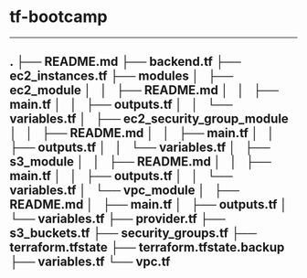 # tf-bootcamp
---
.
├── README.md
├── backend.tf
├── ec2_instances.tf
├── modules
│   ├── ec2_module
│   │   ├── README.md
│   │   ├── main.tf
│   │   ├── outputs.tf
│   │   └── variables.tf
│   ├── ec2_security_group_module
│   │   ├── README.md
│   │   ├── main.tf
│   │   ├── outputs.tf
│   │   └── variables.tf
│   ├── s3_module
│   │   ├── README.md
│   │   ├── main.tf
│   │   ├── outputs.tf
│   │   └── variables.tf
│   └── vpc_module
│       ├── README.md
│       ├── main.tf
│       ├── outputs.tf
│       └── variables.tf
├── provider.tf
├── s3_buckets.tf
├── security_groups.tf
├── terraform.tfstate
├── terraform.tfstate.backup
├── variables.tf
└── vpc.tf
---
